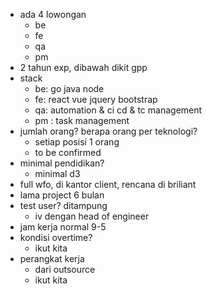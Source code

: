 - ada 4 lowongan
	- be
	- fe
	- qa
	- pm
- 2 tahun exp, dibawah dikit gpp
- stack
	- be: go java node
	- fe: react vue jquery bootstrap
	- qa: automation & ci cd & tc management
	- pm : task management
- jumlah orang? berapa orang per teknologi?
	- setiap posisi 1 orang
	- to be confirmed
- minimal pendidikan?
	- minimal d3
- full wfo, di kantor client, rencana di briliant
- lama project 6 bulan
- test user? ditampung
	- iv dengan head of engineer
- jam kerja normal 9-5
- kondisi overtime?
	- ikut kita
- perangkat kerja
	- dari outsource
	- ikut kita